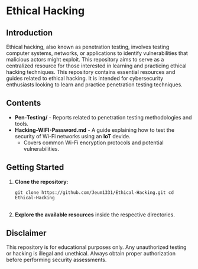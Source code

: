 <!DOCTYPE html>
<html>
<head>
</head>
<body>
    <h1>Ethical Hacking</h1>

   <h2>Introduction</h2>
    <p>Ethical hacking, also known as penetration testing, involves testing computer systems, networks, or applications to identify vulnerabilities that malicious actors might exploit. This repository aims to serve as a centralized resource for those interested in learning and practicing ethical hacking techniques. This repository contains essential resources and guides related to ethical hacking. It is intended for cybersecurity enthusiasts looking to learn and practice penetration testing techniques.</p>

  <h2>Contents</h2>
    <ul>
        <li><strong>Pen-Testing/</strong> - Reports related to penetration testing methodologies and tools.</li>
        <li><strong>Hacking-WIFI-Password.md</strong> - A guide explaining how to test the security of Wi-Fi networks using an <b>IoT</b> devide. 
            <ul>
                <li>Covers common Wi-Fi encryption protocols and potential vulnerabilities.</li>
            </ul>
        </li>
    </ul>

  <h2>Getting Started</h2>
    <ol>
        <li><strong>Clone the repository:</strong></li>
        <pre>
<code>git clone https://github.com/Jeum1331/Ethical-Hacking.git cd Ethical-Hacking</code>
        </pre>
        <li><strong>Explore the available resources</strong> inside the respective directories.</li>
    </ol>

  <h2>Disclaimer</h2>
    <p>This repository is for educational purposes only. Any unauthorized testing or hacking is illegal and unethical. Always obtain proper authorization before performing security assessments.</p>
</body>
</html>
